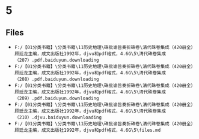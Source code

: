 # 5

## Files

- `F:/【01分类书籍】\分类书籍\11历史地理\硃批谕旨奏折硃卷\清代硃卷集成（420册全）顾廷龙主编，成文出版社1992年，djvu和pdf格式，4.6G\5\清代硃卷集成（207）.pdf.baiduyun.downloading`
- `F:/【01分类书籍】\分类书籍\11历史地理\硃批谕旨奏折硃卷\清代硃卷集成（420册全）顾廷龙主编，成文出版社1992年，djvu和pdf格式，4.6G\5\清代硃卷集成（208）.pdf.baiduyun.downloading`
- `F:/【01分类书籍】\分类书籍\11历史地理\硃批谕旨奏折硃卷\清代硃卷集成（420册全）顾廷龙主编，成文出版社1992年，djvu和pdf格式，4.6G\5\清代硃卷集成（209）.pdf.baiduyun.downloading`
- `F:/【01分类书籍】\分类书籍\11历史地理\硃批谕旨奏折硃卷\清代硃卷集成（420册全）顾廷龙主编，成文出版社1992年，djvu和pdf格式，4.6G\5\清代硃卷集成（210）.djvu.baiduyun.downloading`
- `F:/【01分类书籍】\分类书籍\11历史地理\硃批谕旨奏折硃卷\清代硃卷集成（420册全）顾廷龙主编，成文出版社1992年，djvu和pdf格式，4.6G\5\files.md`
